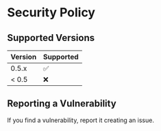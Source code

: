 # Security Policy

## Supported Versions

| Version | Supported          |
| ------- | ------------------ |
| 0.5.x   | :white_check_mark: |
| < 0.5   | :x:                |

## Reporting a Vulnerability

If you find a vulnerability, report it creating an issue.
